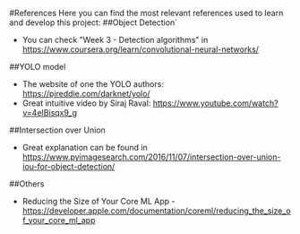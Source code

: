 #References
Here you can find the most relevant references used to learn and develop this project:
##Object Detection´
* You can check "Week 3 - Detection algorithms" in <https://www.coursera.org/learn/convolutional-neural-networks/>

##YOLO model
* The website of one the YOLO authors: <https://pjreddie.com/darknet/yolo/>
* Great intuitive video by Siraj Raval: <https://www.youtube.com/watch?v=4eIBisqx9_g>

##Intersection over Union
* Great explanation can be found in <https://www.pyimagesearch.com/2016/11/07/intersection-over-union-iou-for-object-detection/>

##Others
* Reducing the Size of Your Core ML App - https://developer.apple.com/documentation/coreml/reducing_the_size_of_your_core_ml_app


